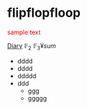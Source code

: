 # flipflopfloop

<script type="text/javascript" async src="https://cdnjs.cloudflare.com/ajax/libs/mathjax/2.7.7/MathJax.js?config=TeX-MML-AM_CHTML">
</script>
<script type="text/x-mathjax-config">
 MathJax.Hub.Config({
 tex2jax: {
 inlineMath: [['$', '$'] ],
 displayMath: [ ['$$','$$'], ["\\[","\\]"] ]
 }
 });
</script>

<font color="red">sample text</font>


[Diary](20230517_diary.pdf)
$\mathbb{F}_2$ $\mathbb{F}_3 ¥sum$
* dddd
* dddd
* ddddd
* ddd
  * ggg
  * ggggg
